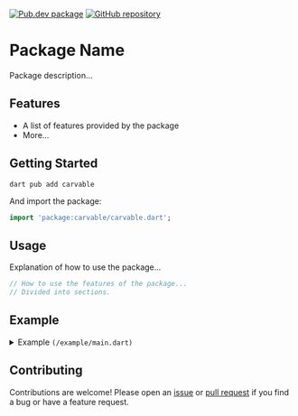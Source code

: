 [![Pub.dev package](https://img.shields.io/badge/pub.dev-carvable-blue)](https://pub.dev/packages/carvable)
[![GitHub repository](https://img.shields.io/badge/GitHub-Carvable--dart-blue?logo=github)](https://github.com/DrafaKiller/Carvable-dart)

# Package Name

Package description...

## Features

- A list of features provided by the package
- More...

## Getting Started 

```
dart pub add carvable
```

And import the package:

```dart
import 'package:carvable/carvable.dart';
```

## Usage

Explanation of how to use the package...

```dart
// How to use the features of the package...
// Divided into sections.
```

## Example

<details>
  <summary>Example <code>(/example/main.dart)</code></summary>
    
  ```dart
  import 'package:carvable/carvable.dart';

  // A pratical example of how to use the package...
  ```
</details>

## Contributing

Contributions are welcome! Please open an [issue](https://github.com/DrafaKiller/Carvable-dart/issues) or [pull request](https://github.com/DrafaKiller/Carvable-dart/pulls) if you find a bug or have a feature request.
